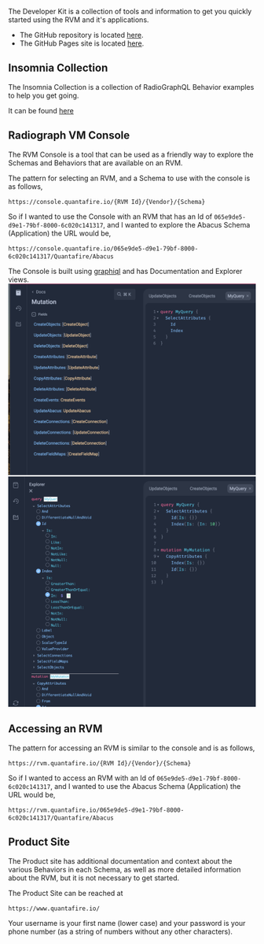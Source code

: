 The Developer Kit is a collection of tools and information to get you quickly started using the RVM and it's applications.

* The GitHub repository is located [here](https://github.com/QuantafireIO/DeveloperKit).
* The GitHub Pages site is located [here](https://quantafireio.github.io/DeveloperKit/).

## Insomnia Collection

The Insomnia Collection is a collection of RadioGraphQL Behavior examples to help you get going.

It can be found [here](Insomnia_2024-03-07.json)

## Radiograph VM Console

The RVM Console is a tool that can be used as a friendly way to explore the Schemas and Behaviors that are available on an RVM.

The pattern for selecting an RVM, and a Schema to use with the console is as follows,

```
https://console.quantafire.io/{RVM Id}/{Vendor}/{Schema}
```

So if I wanted to use the Console with an RVM that has an Id of `065e9de5-d9e1-79bf-8000-6c020c141317`, and I wanted to explore the Abacus Schema (Application) the URL would be,

```
https://console.quantafire.io/065e9de5-d9e1-79bf-8000-6c020c141317/Quantafire/Abacus
```

The Console is built using [graphiql](https://github.com/graphql/graphiql) and has Documentation and Explorer views.
![Th RVM Console Documentation view](Images/Console1.png)
![Th RVM Console Explorer view](Images/Console2.png)

## Accessing an RVM

The pattern for accessing an RVM is similar to the console and is as follows,

```
https://rvm.quantafire.io/{RVM Id}/{Vendor}/{Schema}
```

So if I wanted to access an RVM with an Id of `065e9de5-d9e1-79bf-8000-6c020c141317`, and I wanted to use the Abacus Schema (Application) the URL would be,

```
https://rvm.quantafire.io/065e9de5-d9e1-79bf-8000-6c020c141317/Quantafire/Abacus
```

## Product Site

The Product site has additional documentation and context about the various Behaviors in each Schema, as well as more detailed information about the RVM, but it is not necessary to get started.

The Product Site can be reached at

```
https://www.quantafire.io/
```

Your username is your first name (lower case) and your password is your phone number (as a string of numbers without any other characters).
